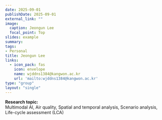 ```yaml
---
date: 2025-09-01
publishDate: 2025-09-01
external_link: ""
image:
  caption: Jeongun Lee
  focal_point: Top
slides: example
summary:
tags:
- Personal
title: Jeongun Lee
links:
  - icon_pack: fas
    icon: envelope
    name: wjddns1384@kangwon.ac.kr
    url: 'mailto:wjddns1384@kangwon.ac.kr'
type: "group"
layout: "single"
---
```


**Research topic:**  
Multimodal AI, Air quality, Spatial and temporal analysis, Scenario analysis, Life-cycle assessment (LCA)
